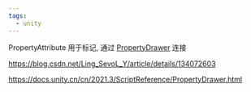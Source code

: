 ```yaml
---
tags:
  - unity
---
```

PropertyAttribute 用于标记, 通过 [PropertyDrawer](https://docs.unity.cn/cn/2021.3/ScriptReference/PropertyDrawer.html) 连接

https://blog.csdn.net/Ling_SevoL_Y/article/details/134072603

https://docs.unity.cn/cn/2021.3/ScriptReference/PropertyDrawer.html